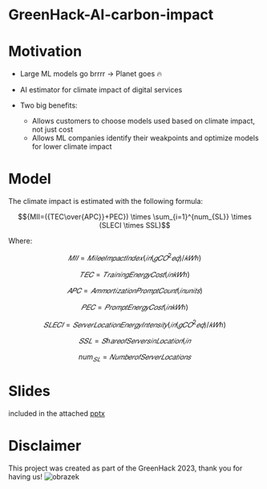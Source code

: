 # GreenHack-AI-carbon-impact

# Motivation
- Large ML models go brrrr -> Planet goes 🔥
- AI estimator for climate impact of digital services


- Two big benefits:
  - Allows customers to choose models used based on climate impact, not just cost
  - Allows ML companies identify their weakpoints and optimize models for lower climate impact



# Model
The climate impact is estimated with the following formula:
```math
{MII=({TEC\over{APC}}+PEC}) \times \sum_{i=1}^{num_{SL}} \times (SLECI \times SSL)
```
Where:
```math
𝑀𝐼𝐼=𝑀𝑖𝑙𝑒𝑒 𝐼𝑚𝑝𝑎𝑐𝑡 𝐼𝑛𝑑𝑒𝑥 (𝑖𝑛  (𝑔𝐶𝑂^2 𝑒𝑞)/𝑘𝑊ℎ)
```
```math
𝑇𝐸𝐶=𝑇𝑟𝑎𝑖𝑛𝑖𝑛𝑔 𝐸𝑛𝑒𝑟𝑔𝑦 𝐶𝑜𝑠𝑡 (𝑖𝑛 𝑘𝑊ℎ)
```
```math
𝐴𝑃𝐶=𝐴𝑚𝑚𝑜𝑟𝑡𝑖𝑧𝑎𝑡𝑖𝑜𝑛 𝑃𝑟𝑜𝑚𝑝𝑡 𝐶𝑜𝑢𝑛𝑡 (𝑖𝑛 𝑢𝑛𝑖𝑡𝑠)
```
```math
𝑃𝐸𝐶=𝑃𝑟𝑜𝑚𝑝𝑡 𝐸𝑛𝑒𝑟𝑔𝑦 𝐶𝑜𝑠𝑡 (𝑖𝑛 𝑘𝑊ℎ)
```
```math
𝑆𝐿𝐸𝐶𝐼=𝑆𝑒𝑟𝑣𝑒𝑟 𝐿𝑜𝑐𝑎𝑡𝑖𝑜𝑛 𝐸𝑛𝑒𝑟𝑔𝑦 𝐼𝑛𝑡𝑒𝑛𝑠𝑖𝑡𝑦 (𝑖𝑛  (𝑔𝐶𝑂^2 𝑒𝑞)/𝑘𝑊ℎ)
```
```math
𝑆𝑆𝐿=𝑆ℎ𝑎𝑟𝑒 𝑜𝑓 𝑆𝑒𝑟𝑣𝑒𝑟𝑠 𝑖𝑛 𝐿𝑜𝑐𝑎𝑡𝑖𝑜𝑛 (𝑖𝑛 %)
```
```math
num_{𝑆𝐿}=𝑁𝑢𝑚𝑏𝑒𝑟 𝑜𝑓 𝑆𝑒𝑟𝑣𝑒𝑟 𝐿𝑜𝑐𝑎𝑡𝑖𝑜𝑛𝑠

```

# Slides
included in the attached [pptx](https://github.com/Plavit/GreenHack-AI-carbon-impact/blob/main/Greenhack1.pptx)

# Disclaimer
This project was created as part of the GreenHack 2023, thank you for having us!
![obrazek](https://github.com/Plavit/GreenHack-AI-carbon-impact/assets/22589593/5936f1c8-bbd7-4829-b6da-f94f8562a75a)

